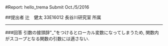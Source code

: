 #Report: hello_trema
Submit Oct./5/2016

##提出者
辻　健太
33E16012
長谷川研究室 所属
************************

###回答
引数の接頭辞"_"をつけるとローカル変数になってしまうため,
関数内がスコープとなる関数の引数には適さない.
